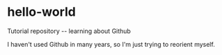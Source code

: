 # hello-world
Tutorial repository -- learning about Github

I haven't used Github in many years, so I'm just trying to reorient myself.
